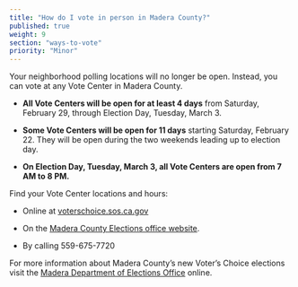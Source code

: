 ```yaml
---
title: "How do I vote in person in Madera County?"
published: true
weight: 9
section: "ways-to-vote"
priority: "Minor"
---
```


Your neighborhood polling locations will no longer be open. Instead, you can vote at any Vote Center in Madera County.   

- **All Vote Centers will be open for at least 4 days** from Saturday, February 29, through Election Day, Tuesday, March 3. 

- **Some Vote Centers will be open for 11 days** starting Saturday, February 22. They will be open during the two weekends leading up to election day.  

- **On Election Day, Tuesday, March 3, all Vote Centers are open from 7 AM to 8 PM.**  

Find your Vote Center locations and hours:  

- Online at [voterschoice.sos.ca.gov](http://www.sos.ca.gov/elections/voters-choice-act/)    

- On the [Madera County Elections office website](https://votemadera.com/event-directory/where-is-my-polling-place/). 

- By calling 559-675-7720  

For more information about Madera County’s new Voter’s Choice elections visit the [Madera Department of Elections Office](http://votemadera.com/vca/) online.
